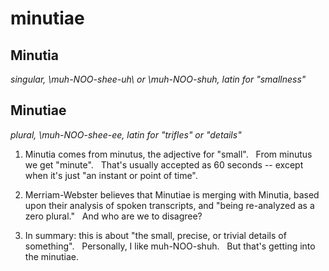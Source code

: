# minutiae

## Minutia
*singular, \muh-NOO-shee-uh\ or \muh-NOO-shuh\, latin for "smallness"*
## Minutiae
*plural, \muh-NOO-shee-ee\, latin for "trifles" or "details"*

1. Minutia comes from minutus, the adjective for "small".    &nbsp;  From minutus we get "minute".    &nbsp;  That's usually accepted as 60 seconds -- except when it's just "an instant or point of time". 

2. Merriam-Webster believes that Minutiae is merging with Minutia, based upon their analysis of spoken transcripts, and "being re-analyzed as a zero plural."  &nbsp;  And who are we to disagree?

3. In summary: this is about "the small, precise, or trivial details of something".    &nbsp;  Personally, I like muh-NOO-shuh.    &nbsp;  But that's getting into the minutiae.

